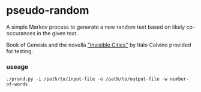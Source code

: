 # pseudo-random

A simple Markov process to generate a new random text based on likely co-occurances in the given text.

Book of Genesis and the novella ["Invisible Cities"](https://www.goodreads.com/book/show/9809.Invisible_Cities) by Italo Calvino provided for testing.

### useage

`./prand.py -i /path/to/input-file -o /path/to/output-file -w number-of-words`
